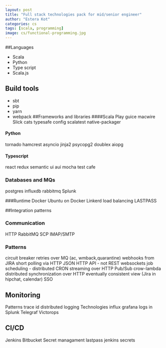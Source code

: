 ```yaml
---
layout: post
title: "Full stack technologies pack for mid/senior engineer" 
author: "Estera Kot"
categories: cs
tags: [scala, programming]
image: cs/functional-programming.jpg
---
```


##Languages
* Scala
* Python
* Type script
* Scala.js
## Build tools
* sbt
* pip
* yarn
* webpack
##Frameworks and libraries
####Scala
Play
guice
macwire
Slick
cats
typesafe config
scalatest
native-packager
#### Python
tornado
hamcrest
asyncio
jinja2
psycopg2
doublex
aiopg
#### Typescript
react
redux
semantic ui
aui
mocha
test cafe
### Databases and MQs
postgres
influxdb
rabbitmq
Splunk

###Runtime
Docker
Ubuntu on Docker
Linkerd
load balancing
LASTPASS

##Integration patterns
### Communication
HTTP
RabbitMQ
SCP
IMAP/SMTP
### Patterns
circuit breaker
retries over MQ (ac, wmback,quarantine)
webhooks from JIRA
short polling via HTTP
JSON HTTP API - not REST
websockets
job scheduling - distributed CRON
streaming over HTTP
Pub/Sub
crow-lambda
distributed synchronization over HTTP
eventually consistent view (Jira in hipchat, calendar)
SSO

## Monitoring
Patterns
trace id
distributed logging
Technologies
influx
grafana
logs in Splunk
Telegraf
Victorops



## CI/CD 
   Jenkins
   Bitbucket
   Secret managament
   lastpass
   jenkins secrets